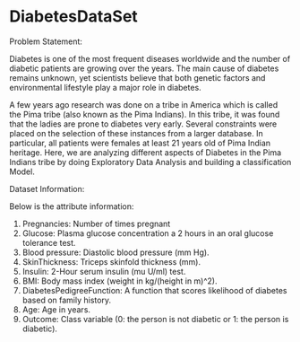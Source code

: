 # DiabetesDataSet
Problem Statement:

Diabetes is one of the most frequent diseases worldwide and the number of diabetic patients are growing over the years. The main cause of diabetes remains unknown, yet scientists believe that both genetic factors and environmental lifestyle play a major role in diabetes.

A few years ago research was done on a tribe in America which is called the Pima tribe (also known as the Pima Indians). In this tribe, it was found that the ladies are prone to diabetes very early. Several constraints were placed on the selection of these instances from a larger database. In particular, all patients were females at least 21 years old of Pima Indian heritage. Here, we are analyzing different aspects of Diabetes in the Pima Indians tribe by doing Exploratory Data Analysis and building a classification Model.

Dataset Information:

Below is the attribute information:

1. Pregnancies: Number of times pregnant
2. Glucose: Plasma glucose concentration a 2 hours in an oral glucose tolerance test.
3. Blood pressure: Diastolic blood pressure (mm Hg).
4. SkinThickness: Triceps skinfold thickness (mm).
5. Insulin: 2-Hour serum insulin (mu U/ml) test.
6. BMI: Body mass index (weight in kg/(height in m)^2).
7. DiabetesPedigreeFunction: A function that scores likelihood of diabetes based on family history.
8. Age: Age in years.
9. Outcome: Class variable (0: the person is not diabetic or 1: the person is diabetic).
